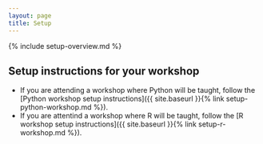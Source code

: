 ```yaml
---
layout: page
title: Setup
---
```


{% include setup-overview.md %}


## Setup instructions for your workshop

* If you are attending a workshop where Python will be taught,
  follow the [Python workshop setup instructions]({{ site.baseurl }}{% link setup-python-workshop.md %}).
* If you are attentind a workshop where R will be taught,
  follow the [R workshop setup instructions]({{ site.baseurl }}{% link setup-r-workshop.md %}).
